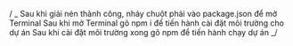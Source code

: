 / _
Sau khi giải nén thành công, nháy chuột phải vào package.json để mở Terminal
Sau khi mở Terminal gõ npm i để tiến hành cài đặt môi trường cho dự án
Sau khi cài đặt môi trường xong gõ npm để tiến hành chạy dự án
_/
